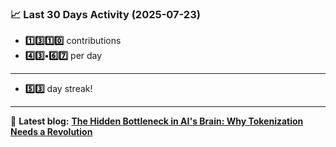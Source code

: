 <!--START_STATS-->
### 📈 Last 30 Days Activity (2025-07-23)  
- **1️⃣3️⃣1️⃣0️⃣** contributions  
- **4️⃣3️⃣•6️⃣7️⃣** per day
---
- **5️⃣3️⃣** day streak!
---
📝 **Latest blog:** [**The Hidden Bottleneck in AI's Brain: Why Tokenization Needs a Revolution**](https://andriak.com/blog/tokenization-revolution)
<!--END_STATS-->
